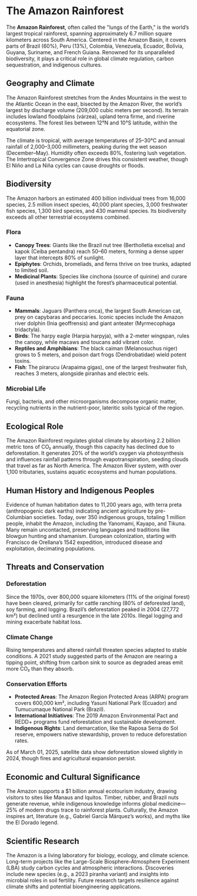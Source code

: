 # The Amazon Rainforest

The **Amazon Rainforest**, often called the "lungs of the Earth," is the world’s largest tropical rainforest, spanning approximately 6.7 million square kilometers across South America. Centered in the Amazon Basin, it covers parts of Brazil (60%), Peru (13%), Colombia, Venezuela, Ecuador, Bolivia, Guyana, Suriname, and French Guiana. Renowned for its unparalleled biodiversity, it plays a critical role in global climate regulation, carbon sequestration, and indigenous cultures.

## Geography and Climate

The Amazon Rainforest stretches from the Andes Mountains in the west to the Atlantic Ocean in the east, bisected by the Amazon River, the world’s largest by discharge volume (209,000 cubic meters per second). Its terrain includes lowland floodplains (várzea), upland terra firme, and riverine ecosystems. The forest lies between 12°N and 10°S latitude, within the equatorial zone.

The climate is tropical, with average temperatures of 25–30°C and annual rainfall of 2,000–3,000 millimeters, peaking during the wet season (December–May). Humidity often exceeds 80%, fostering lush vegetation. The Intertropical Convergence Zone drives this consistent weather, though El Niño and La Niña cycles can cause droughts or floods.

## Biodiversity

The Amazon harbors an estimated 400 billion individual trees from 16,000 species, 2.5 million insect species, 40,000 plant species, 3,000 freshwater fish species, 1,300 bird species, and 430 mammal species. Its biodiversity exceeds all other terrestrial ecosystems combined.

### Flora
- **Canopy Trees**: Giants like the Brazil nut tree (Bertholletia excelsa) and kapok (Ceiba pentandra) reach 50–60 meters, forming a dense upper layer that intercepts 80% of sunlight.
- **Epiphytes**: Orchids, bromeliads, and ferns thrive on tree trunks, adapted to limited soil.
- **Medicinal Plants**: Species like cinchona (source of quinine) and curare (used in anesthesia) highlight the forest’s pharmaceutical potential.

### Fauna
- **Mammals**: Jaguars (Panthera onca), the largest South American cat, prey on capybaras and peccaries. Iconic species include the Amazon river dolphin (Inia geoffrensis) and giant anteater (Myrmecophaga tridactyla).
- **Birds**: The harpy eagle (Harpia harpyja), with a 2-meter wingspan, rules the canopy, while macaws and toucans add vibrant color.
- **Reptiles and Amphibians**: The black caiman (Melanosuchus niger) grows to 5 meters, and poison dart frogs (Dendrobatidae) wield potent toxins.
- **Fish**: The pirarucu (Arapaima gigas), one of the largest freshwater fish, reaches 3 meters, alongside piranhas and electric eels.

### Microbial Life
Fungi, bacteria, and other microorganisms decompose organic matter, recycling nutrients in the nutrient-poor, lateritic soils typical of the region.

## Ecological Role

The Amazon Rainforest regulates global climate by absorbing 2.2 billion metric tons of CO₂ annually, though this capacity has declined due to deforestation. It generates 20% of the world’s oxygen via photosynthesis and influences rainfall patterns through evapotranspiration, seeding clouds that travel as far as North America. The Amazon River system, with over 1,100 tributaries, sustains aquatic ecosystems and human populations.

## Human History and Indigenous Peoples

Evidence of human habitation dates to 11,200 years ago, with terra preta (anthropogenic dark earths) indicating ancient agriculture by pre-Columbian societies. Today, over 350 indigenous groups, totaling 1 million people, inhabit the Amazon, including the Yanomami, Kayapo, and Tikuna. Many remain uncontacted, preserving languages and traditions like blowgun hunting and shamanism. European colonization, starting with Francisco de Orellana’s 1542 expedition, introduced disease and exploitation, decimating populations.

## Threats and Conservation

### Deforestation
Since the 1970s, over 800,000 square kilometers (11% of the original forest) have been cleared, primarily for cattle ranching (80% of deforested land), soy farming, and logging. Brazil’s deforestation peaked in 2004 (27,772 km²) but declined until a resurgence in the late 2010s. Illegal logging and mining exacerbate habitat loss.

### Climate Change
Rising temperatures and altered rainfall threaten species adapted to stable conditions. A 2021 study suggested parts of the Amazon are nearing a tipping point, shifting from carbon sink to source as degraded areas emit more CO₂ than they absorb.

### Conservation Efforts
- **Protected Areas**: The Amazon Region Protected Areas (ARPA) program covers 600,000 km², including Yasuní National Park (Ecuador) and Tumucumaque National Park (Brazil).
- **International Initiatives**: The 2019 Amazon Environmental Pact and REDD+ programs fund reforestation and sustainable development.
- **Indigenous Rights**: Land demarcation, like the Raposa Serra do Sol reserve, empowers native stewardship, proven to reduce deforestation rates.

As of March 01, 2025, satellite data show deforestation slowed slightly in 2024, though fires and agricultural expansion persist.

## Economic and Cultural Significance

The Amazon supports a $1 billion annual ecotourism industry, drawing visitors to sites like Manaus and Iquitos. Timber, rubber, and Brazil nuts generate revenue, while indigenous knowledge informs global medicine—25% of modern drugs trace to rainforest plants. Culturally, the Amazon inspires art, literature (e.g., Gabriel García Márquez’s works), and myths like the El Dorado legend.

## Scientific Research

The Amazon is a living laboratory for biology, ecology, and climate science. Long-term projects like the Large-Scale Biosphere-Atmosphere Experiment (LBA) study carbon cycles and atmospheric interactions. Discoveries include new species (e.g., a 2023 piranha variant) and insights into microbial roles in soil fertility. Future research targets resilience against climate shifts and potential bioengineering applications.

